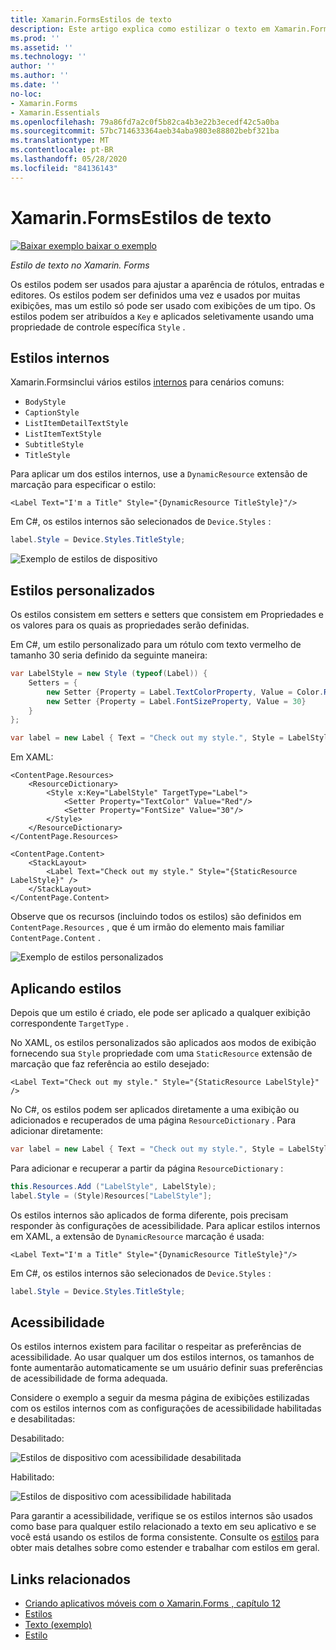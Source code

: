 ```yaml
---
title: Xamarin.FormsEstilos de texto
description: Este artigo explica como estilizar o texto em Xamarin.Forms aplicativos. Os estilos podem ser definidos uma vez e usados por muitas exibições, mas um estilo só pode ser usado com exibições de um tipo.
ms.prod: ''
ms.assetid: ''
ms.technology: ''
author: ''
ms.author: ''
ms.date: ''
no-loc:
- Xamarin.Forms
- Xamarin.Essentials
ms.openlocfilehash: 79a86fd7a2c0f5b82ca4b3e22b3ecedf42c5a0ba
ms.sourcegitcommit: 57bc714633364aeb34aba9803e88802bebf321ba
ms.translationtype: MT
ms.contentlocale: pt-BR
ms.lasthandoff: 05/28/2020
ms.locfileid: "84136143"
---
```

# <a name="xamarinforms-text-styles"></a>Xamarin.FormsEstilos de texto

[![Baixar exemplo ](~/media/shared/download.png) baixar o exemplo](https://docs.microsoft.com/samples/xamarin/xamarin-forms-samples/userinterface-text)

_Estilo de texto no Xamarin. Forms_

Os estilos podem ser usados para ajustar a aparência de rótulos, entradas e editores. Os estilos podem ser definidos uma vez e usados por muitas exibições, mas um estilo só pode ser usado com exibições de um tipo.
Os estilos podem ser atribuídos a `Key` e aplicados seletivamente usando uma propriedade de controle específica `Style` .

<a name="Built-In_Styles" />

## <a name="built-in-styles"></a>Estilos internos

Xamarin.Formsinclui vários estilos [internos](xref:Xamarin.Forms.Device.Styles) para cenários comuns:

- `BodyStyle`
- `CaptionStyle`
- `ListItemDetailTextStyle`
- `ListItemTextStyle`
- `SubtitleStyle`
- `TitleStyle`

Para aplicar um dos estilos internos, use a `DynamicResource` extensão de marcação para especificar o estilo:

```xaml
<Label Text="I'm a Title" Style="{DynamicResource TitleStyle}"/>
```

Em C#, os estilos internos são selecionados de `Device.Styles` :

```csharp
label.Style = Device.Styles.TitleStyle;
```

![Exemplo de estilos de dispositivo](styles-images/builtinstyles.png)

<a name="Custom_Styles" />

## <a name="custom-styles"></a>Estilos personalizados

Os estilos consistem em setters e setters que consistem em Propriedades e os valores para os quais as propriedades serão definidas.

Em C#, um estilo personalizado para um rótulo com texto vermelho de tamanho 30 seria definido da seguinte maneira:

```csharp
var LabelStyle = new Style (typeof(Label)) {
    Setters = {
        new Setter {Property = Label.TextColorProperty, Value = Color.Red},
        new Setter {Property = Label.FontSizeProperty, Value = 30}
    }
};

var label = new Label { Text = "Check out my style.", Style = LabelStyle };
```

Em XAML:

```xaml
<ContentPage.Resources>
    <ResourceDictionary>
        <Style x:Key="LabelStyle" TargetType="Label">
            <Setter Property="TextColor" Value="Red"/>
            <Setter Property="FontSize" Value="30"/>
        </Style>
    </ResourceDictionary>
</ContentPage.Resources>

<ContentPage.Content>
    <StackLayout>
        <Label Text="Check out my style." Style="{StaticResource LabelStyle}" />
    </StackLayout>
</ContentPage.Content>
```

Observe que os recursos (incluindo todos os estilos) são definidos em `ContentPage.Resources` , que é um irmão do elemento mais familiar `ContentPage.Content` .

![Exemplo de estilos personalizados](styles-images/customstyle.png)

<a name="Applying_Styles" />

## <a name="applying-styles"></a>Aplicando estilos

Depois que um estilo é criado, ele pode ser aplicado a qualquer exibição correspondente `TargetType` .

No XAML, os estilos personalizados são aplicados aos modos de exibição fornecendo sua `Style` propriedade com uma `StaticResource` extensão de marcação que faz referência ao estilo desejado:

```xaml
<Label Text="Check out my style." Style="{StaticResource LabelStyle}" />
```

No C#, os estilos podem ser aplicados diretamente a uma exibição ou adicionados e recuperados de uma página `ResourceDictionary` . Para adicionar diretamente:

```csharp
var label = new Label { Text = "Check out my style.", Style = LabelStyle };
```

Para adicionar e recuperar a partir da página `ResourceDictionary` :

```csharp
this.Resources.Add ("LabelStyle", LabelStyle);
label.Style = (Style)Resources["LabelStyle"];
```

Os estilos internos são aplicados de forma diferente, pois precisam responder às configurações de acessibilidade. Para aplicar estilos internos em XAML, a extensão de `DynamicResource` marcação é usada:

```xaml
<Label Text="I'm a Title" Style="{DynamicResource TitleStyle}"/>
```

Em C#, os estilos internos são selecionados de `Device.Styles` :

```csharp
label.Style = Device.Styles.TitleStyle;
```

## <a name="accessibility"></a>Acessibilidade

Os estilos internos existem para facilitar o respeitar as preferências de acessibilidade. Ao usar qualquer um dos estilos internos, os tamanhos de fonte aumentarão automaticamente se um usuário definir suas preferências de acessibilidade de forma adequada.

Considere o exemplo a seguir da mesma página de exibições estilizadas com os estilos internos com as configurações de acessibilidade habilitadas e desabilitadas:

Desabilitado:

![Estilos de dispositivo com acessibilidade desabilitada](styles-images/pre-access.png)

Habilitado:

![Estilos de dispositivo com acessibilidade habilitada](styles-images/post-access.png)

Para garantir a acessibilidade, verifique se os estilos internos são usados como base para qualquer estilo relacionado a texto em seu aplicativo e se você está usando os estilos de forma consistente. Consulte os [estilos](~/xamarin-forms/user-interface/styles/index.md) para obter mais detalhes sobre como estender e trabalhar com estilos em geral.

## <a name="related-links"></a>Links relacionados

- [Criando aplicativos móveis com o Xamarin.Forms , capítulo 12](https://developer.xamarin.com/r/xamarin-forms/book/chapter12.pdf)
- [Estilos](~/xamarin-forms/user-interface/styles/index.md)
- [Texto (exemplo)](https://docs.microsoft.com/samples/xamarin/xamarin-forms-samples/userinterface-text)
- [Estilo](xref:Xamarin.Forms.Style)
